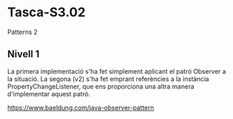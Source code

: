 # Tasca-S3.02
Patterns 2

## Nivell 1

La primera implementació s'ha fet simplement aplicant el patró Observer a la situació. La segona (v2) s'ha fet emprant referències a la instància PropertyChangeListener, que ens proporciona una altra manera d'implementar aquest patró.

https://www.baeldung.com/java-observer-pattern
